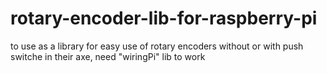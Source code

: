 # rotary-encoder-lib-for-raspberry-pi
to use as a library for easy use of rotary encoders without or with push switche in their axe, need "wiringPi" lib to work
